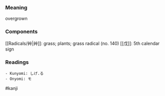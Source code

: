 ### Meaning

overgrown

### Components

[[Radicals/艸|艸]]: grass; plants; grass radical (no. 140) [[戊]]: 5th calendar sign

### Readings

```
- Kunyomi: しげ.る
- Onyomi: モ
```

#kanji